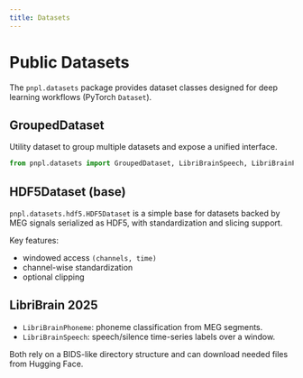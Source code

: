 ```yaml
---
title: Datasets
---
```


# Public Datasets

The `pnpl.datasets` package provides dataset classes designed for deep learning workflows (PyTorch `Dataset`).

## GroupedDataset

Utility dataset to group multiple datasets and expose a unified interface.

```python
from pnpl.datasets import GroupedDataset, LibriBrainSpeech, LibriBrainPhoneme
```

## HDF5Dataset (base)

`pnpl.datasets.hdf5.HDF5Dataset` is a simple base for datasets backed by MEG signals serialized as HDF5, with standardization and slicing support.

Key features:
- windowed access `(channels, time)`
- channel-wise standardization
- optional clipping

## LibriBrain 2025

- `LibriBrainPhoneme`: phoneme classification from MEG segments.
- `LibriBrainSpeech`: speech/silence time-series labels over a window.

Both rely on a BIDS-like directory structure and can download needed files from Hugging Face.

